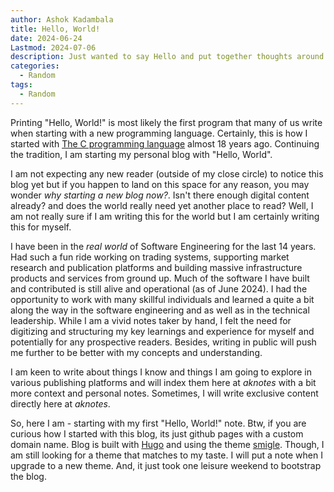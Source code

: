 ```yaml
---
author: Ashok Kadambala
title: Hello, World!
date: 2024-06-24
Lastmod: 2024-07-06
description: Just wanted to say Hello and put together thoughts around why I am starting a new blog.
categories:
  - Random
tags:
  - Random
---
```


Printing "Hello, World!" is most likely the first program that many of us write when starting with a new programming language. Certainly, this is how I started with [The C programming language](https://web.archive.org/web/20170221011231/https://www.learnbix.com/cprogramming/learn-c) almost 18 years ago. Continuing the tradition, I am starting my personal blog with "Hello, World".

I am not expecting any new reader (outside of my close circle) to notice this blog yet but if you happen to land on this space for any reason, you may wonder *why starting a new blog now?*. Isn't there enough digital content already? and does the world really need yet another place to read?  Well, I am not really sure if I am writing this for the world but I am certainly writing this for myself. 

I have been in the *real world* of Software Engineering for the last 14 years. Had such a fun ride working on trading systems, supporting market research and publication platforms and building massive infrastructure products and services from ground up. Much of the software I have built and contributed is still alive and operational (as of June 2024). I had the opportunity to work with many skillful individuals and learned a quite a bit along the way in the software engineering and as well as in the technical leadership. While I am a vivid notes taker by hand, I felt the need for digitizing and structuring my key learnings and experience for myself and potentially for any prospective readers. Besides, writing in public will push me further to be better with my concepts and understanding. 

I am keen to write about things I know and things I am going to explore in various publishing platforms and will index them here at *aknotes* with a bit more context and personal notes. Sometimes, I will write exclusive content directly here at *aknotes*.

So, here I am - starting with my first "Hello, World!" note. Btw, if you are curious how I started with this blog, its just github pages with a custom domain name. Blog is built with [Hugo](https://gohugo.io/) and using the theme [smigle](https://gitlab.com/ian-s-mcb/smigle-hugo-theme). Though, I am still looking for a theme that matches to my taste. I will put a note when I upgrade to a new theme. And, it just took one leisure weekend to bootstrap the blog.